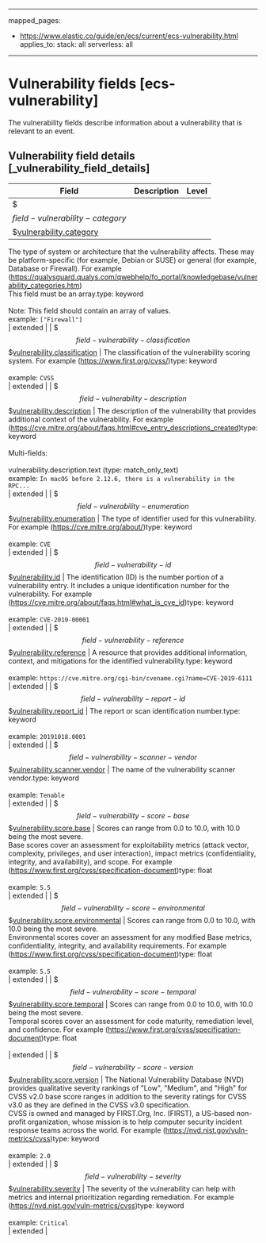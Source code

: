 <!-- This file is automatically generated. Don't edit it manually! -->
---
mapped_pages:
  - https://www.elastic.co/guide/en/ecs/current/ecs-vulnerability.html
applies_to:
  stack: all
  serverless: all
---

# Vulnerability fields [ecs-vulnerability]

The vulnerability fields describe information about a vulnerability that is relevant to an event.

## Vulnerability field details [_vulnerability_field_details]

| Field | Description | Level |
| --- | --- | --- |
| $$$field-vulnerability-category$$$[vulnerability.category](#field-vulnerability-category) |
The type of system or architecture that the vulnerability affects. These may be platform-specific (for example, Debian or SUSE) or general (for example, Database or Firewall). For example (https://qualysguard.qualys.com/qwebhelp/fo_portal/knowledgebase/vulnerability_categories.htm)<br>This field must be an array.type: keyword<br><br>
Note: This field should contain an array of values.<br>
example: `["Firewall"]`<br> | extended |
| $$$field-vulnerability-classification$$$[vulnerability.classification](#field-vulnerability-classification) |
The classification of the vulnerability scoring system. For example (https://www.first.org/cvss/)type: keyword<br><br>
example: `CVSS`<br> | extended |
| $$$field-vulnerability-description$$$[vulnerability.description](#field-vulnerability-description) |
The description of the vulnerability that provides additional context of the vulnerability. For example (https://cve.mitre.org/about/faqs.html#cve_entry_descriptions_created)type: keyword<br><br>
Multi-fields:<br><br>
vulnerability.description.text (type: match_only_text)<br>
example: `In macOS before 2.12.6, there is a vulnerability in the RPC...`<br> | extended |
| $$$field-vulnerability-enumeration$$$[vulnerability.enumeration](#field-vulnerability-enumeration) |
The type of identifier used for this vulnerability. For example (https://cve.mitre.org/about/)type: keyword<br><br>
example: `CVE`<br> | extended |
| $$$field-vulnerability-id$$$[vulnerability.id](#field-vulnerability-id) |
The identification (ID) is the number portion of a vulnerability entry. It includes a unique identification number for the vulnerability. For example (https://cve.mitre.org/about/faqs.html#what_is_cve_id)type: keyword<br><br>
example: `CVE-2019-00001`<br> | extended |
| $$$field-vulnerability-reference$$$[vulnerability.reference](#field-vulnerability-reference) |
A resource that provides additional information, context, and mitigations for the identified vulnerability.type: keyword<br><br>
example: `https://cve.mitre.org/cgi-bin/cvename.cgi?name=CVE-2019-6111`<br> | extended |
| $$$field-vulnerability-report-id$$$[vulnerability.report_id](#field-vulnerability-report-id) |
The report or scan identification number.type: keyword<br><br>
example: `20191018.0001`<br> | extended |
| $$$field-vulnerability-scanner-vendor$$$[vulnerability.scanner.vendor](#field-vulnerability-scanner-vendor) |
The name of the vulnerability scanner vendor.type: keyword<br><br>
example: `Tenable`<br> | extended |
| $$$field-vulnerability-score-base$$$[vulnerability.score.base](#field-vulnerability-score-base) |
Scores can range from 0.0 to 10.0, with 10.0 being the most severe.<br>Base scores cover an assessment for exploitability metrics (attack vector, complexity, privileges, and user interaction), impact metrics (confidentiality, integrity, and availability), and scope. For example (https://www.first.org/cvss/specification-document)type: float<br><br>
example: `5.5`<br> | extended |
| $$$field-vulnerability-score-environmental$$$[vulnerability.score.environmental](#field-vulnerability-score-environmental) |
Scores can range from 0.0 to 10.0, with 10.0 being the most severe.<br>Environmental scores cover an assessment for any modified Base metrics, confidentiality, integrity, and availability requirements. For example (https://www.first.org/cvss/specification-document)type: float<br><br>
example: `5.5`<br> | extended |
| $$$field-vulnerability-score-temporal$$$[vulnerability.score.temporal](#field-vulnerability-score-temporal) |
Scores can range from 0.0 to 10.0, with 10.0 being the most severe.<br>Temporal scores cover an assessment for code maturity, remediation level, and confidence. For example (https://www.first.org/cvss/specification-document)type: float<br><br>
 | extended |
| $$$field-vulnerability-score-version$$$[vulnerability.score.version](#field-vulnerability-score-version) |
The National Vulnerability Database (NVD) provides qualitative severity rankings of "Low", "Medium", and "High" for CVSS v2.0 base score ranges in addition to the severity ratings for CVSS v3.0 as they are defined in the CVSS v3.0 specification.<br>CVSS is owned and managed by FIRST.Org, Inc. (FIRST), a US-based non-profit organization, whose mission is to help computer security incident response teams across the world. For example (https://nvd.nist.gov/vuln-metrics/cvss)type: keyword<br><br>
example: `2.0`<br> | extended |
| $$$field-vulnerability-severity$$$[vulnerability.severity](#field-vulnerability-severity) |
The severity of the vulnerability can help with metrics and internal prioritization regarding remediation. For example (https://nvd.nist.gov/vuln-metrics/cvss)type: keyword<br><br>
example: `Critical`<br> | extended |


